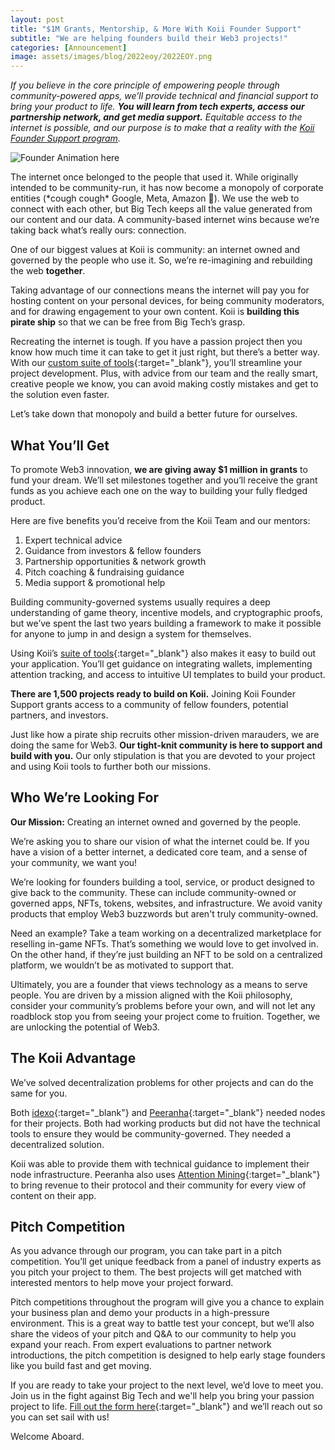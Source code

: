 ```yaml
---
layout: post
title: "$1M Grants, Mentorship, & More With Koii Founder Support"
subtitle: "We are helping founders build their Web3 projects!"
categories: [Announcement]
image: assets/images/blog/2022eoy/2022EOY.png
---
```


_If you believe in the core principle of empowering people through community-powered apps, we’ll provide technical and financial support to bring your product to life. **You will learn from tech experts, access our partnership network, and get media support.** Equitable access to the internet is possible, and our purpose is to make that a reality with the [Koii Founder Support program](https://www.koii.network/founders)._

![Founder Animation here](/)

The internet once belonged to the people that used it. While originally intended to be community-run, it has now become a monopoly of corporate entities (\*cough cough\* Google, Meta, Amazon 🫢). We use the web to connect with each other, but Big Tech keeps all the value generated from our content and our data. A community-based internet wins because we’re taking back what’s really ours: connection.

One of our biggest values at Koii is community: an internet owned and governed by the people who use it. So, we’re re-imagining and rebuilding the web **together**.

Taking advantage of our connections means the internet will pay you for hosting content on your personal devices, for being community moderators, and for drawing engagement to your own content. Koii is **building this pirate ship** so that we can be free from Big Tech’s grasp.

Recreating the internet is tough. If you have a passion project then you know how much time it can take to get it just right, but there’s a better way. With our [custom suite of tools](https://docs.koii.network/build-dapps-with-koii/welcome-to-koii-x){:target="\_blank"}, you’ll streamline your project development. Plus, with advice from our team and the really smart, creative people we know, you can avoid making costly mistakes and get to the solution even faster.

Let’s take down that monopoly and build a better future for ourselves.

## What You’ll Get

To promote Web3 innovation, **we are giving away $1 million in grants** to fund your dream. We’ll set milestones together and you’ll receive the grant funds as you achieve each one on the way to building your fully fledged product.

Here are five benefits you’d receive from the Koii Team and our mentors:

1. Expert technical advice
2. Guidance from investors & fellow founders
3. Partnership opportunities & network growth
4. Pitch coaching & fundraising guidance
5. Media support & promotional help

Building community-governed systems usually requires a deep understanding of game theory, incentive models, and cryptographic proofs, but we’ve spent the last two years building a framework to make it possible for anyone to jump in and design a system for themselves.

Using Koii’s [suite of tools](https://docs.koii.network/build-dapps-with-koii/welcome-to-koii-x){:target="\_blank"} also makes it easy to build out your application. You’ll get guidance on integrating wallets, implementing attention tracking, and access to intuitive UI templates to build your product.

**There are 1,500 projects ready to build on Koii.** Joining Koii Founder Support grants access to a community of fellow founders, potential partners, and investors.

Just like how a pirate ship recruits other mission-driven marauders, we are doing the same for Web3. **Our tight-knit community is here to support and build with you.** Our only stipulation is that you are devoted to your project and using Koii tools to further both our missions.

## Who We’re Looking For

**Our Mission:** Creating an internet owned and governed by the people.

We’re asking you to share our vision of what the internet could be. If you have a vision of a better internet, a dedicated core team, and a sense of your community, we want you!

We’re looking for founders building a tool, service, or product designed to give back to the community. These can include community-owned or governed apps, NFTs, tokens, websites, and infrastructure. We avoid vanity products that employ Web3 buzzwords but aren't truly community-owned.

Need an example? Take a team working on a decentralized marketplace for reselling in-game NFTs. That’s something we would love to get involved in. On the other hand, if they’re just building an NFT to be sold on a centralized platform, we wouldn’t be as motivated to support that.

Ultimately, you are a founder that views technology as a means to serve people. You are driven by a mission aligned with the Koii philosophy, consider your community’s problems before your own, and will not let any roadblock stop you from seeing your project come to fruition. Together, we are unlocking the potential of Web3.

## The Koii Advantage

We’ve solved decentralization problems for other projects and can do the same for you.

Both [idexo](https://idexo.com/){:target="\_blank"} and [Peeranha](https://peeranha.io/){:target="\_blank"} needed nodes for their projects. Both had working products but did not have the technical tools to ensure they would be community-governed. They needed a decentralized solution.

Koii was able to provide them with technical guidance to implement their node infrastructure. Peeranha also uses [Attention Mining](https://docs.koii.network/earning-koii/attention-mining){:target="\_blank"} to bring revenue to their protocol and their community for every view of content on their app.

## Pitch Competition

As you advance through our program, you can take part in a pitch competition. You’ll get unique feedback from a panel of industry experts as you pitch your project to them. The best projects will get matched with interested mentors to help move your project forward.

Pitch competitions throughout the program will give you a chance to explain your business plan and demo your products in a high-pressure environment. This is a great way to battle test your concept, but we’ll also share the videos of your pitch and Q&A to our community to help you expand your reach. From expert evaluations to partner network introductions, the pitch competition is designed to help early stage founders like you build fast and get moving.

If you are ready to take your project to the next level, we’d love to meet you. Join us in the fight against Big Tech and we'll help you bring your passion project to life. [Fill out the form here](https://koii.network/founders){:target="\_blank"} and we’ll reach out so you can set sail with us!

Welcome Aboard.
